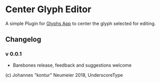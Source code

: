 # Center Glyph Editor

A simple Plugin for [Glyphs App](https://glyphsapp.com) to center the glyph selected for editing.

## Changelog

### v 0.0.1
- Barebones release, feedback and suggestions welcome

(c) Johannes "kontur" Neumeier 2018, UnderscoreType